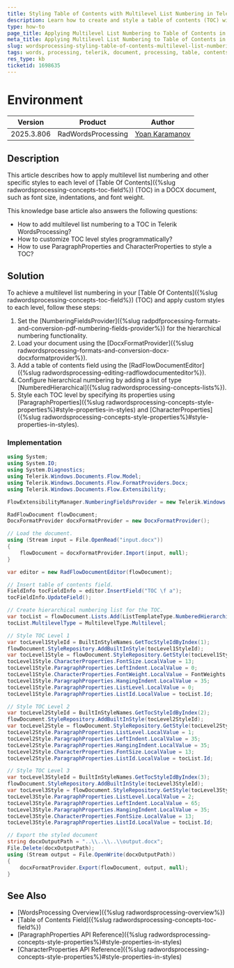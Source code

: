 ```yaml
---
title: Styling Table of Contents with Multilevel List Numbering in Telerik WordsProcessing
description: Learn how to create and style a table of contents (TOC) with hierarchical, multilevel list numbering in Telerik WordsProcessing.
type: how-to
page_title: Applying Multilevel List Numbering to Table of Contents in Telerik WordsProcessing
meta_title: Applying Multilevel List Numbering to Table of Contents in Telerik WordsProcessing
slug: wordsprocessing-styling-table-of-contents-multilevel-list-numbering
tags: words, processing, telerik, document, processing, table, contents, toc, hierarchical, numbering, styling, multilevel, list, word, docx
res_type: kb
ticketid: 1698635
---
```


# Environment
| Version | Product | Author | 
| --- | --- | ---- | 
| 2025.3.806 | RadWordsProcessing |[Yoan Karamanov](https://www.telerik.com/blogs/author/yoan-karamanov)| 

## Description

This article describes how to apply multilevel list numbering and other specific styles to each level of [Table Of Contents]({%slug radwordsprocessing-concepts-toc-field%}) (TOC) in a DOCX document, such as font size, indentations, and font weight.

This knowledge base article also answers the following questions:
- How to add multilevel list numbering to a TOC in Telerik WordsProcessing?
- How to customize TOC level styles programmatically?
- How to use ParagraphProperties and CharacterProperties to style a TOC?

## Solution

To achieve a multilevel list numbering in your [Table Of Contents]({%slug radwordsprocessing-concepts-toc-field%}) (TOC) and apply custom styles to each level, follow these steps:

1. Set the [NumberingFieldsProvider]({%slug radpdfprocessing-formats-and-conversion-pdf-numbering-fields-provider%}) for the hierarchical numbering functionality.
2. Load your document using the [DocxFormatProvider]({%slug radwordsprocessing-formats-and-conversion-docx-docxformatprovider%}).
3. Add a table of contents field using the [RadFlowDocumentEditor]({%slug radwordsprocessing-editing-radflowdocumenteditor%}).
4. Configure hierarchical numbering by adding a list of type [NumberedHierarchical]({%slug radwordsprocessing-concepts-lists%}).
5. Style each TOC level by specifying its properties using [ParagraphProperties]({%slug radwordsprocessing-concepts-style-properties%}#style-properties-in-styles) and [CharacterProperties]({%slug radwordsprocessing-concepts-style-properties%}#style-properties-in-styles).

### Implementation

```csharp
using System;
using System.IO;
using System.Diagnostics;
using Telerik.Windows.Documents.Flow.Model;
using Telerik.Windows.Documents.Flow.FormatProviders.Docx;
using Telerik.Windows.Documents.Flow.Extensibility;

FlowExtensibilityManager.NumberingFieldsProvider = new Telerik.Windows.Documents.Flow.FormatProviders.Pdf.NumberingFieldsProvider();

RadFlowDocument flowDocument;
DocxFormatProvider docxFormatProvider = new DocxFormatProvider();

// Load the document.
using (Stream input = File.OpenRead("input.docx"))
{
    flowDocument = docxFormatProvider.Import(input, null);
}

var editor = new RadFlowDocumentEditor(flowDocument);

// Insert table of contents field.
FieldInfo tocFieldInfo = editor.InsertField("TOC \f a");
tocFieldInfo.UpdateField();

// Create hierarchical numbering list for the TOC.
var tocList = flowDocument.Lists.Add(ListTemplateType.NumberedHierarchical);
tocList.MultilevelType = MultilevelType.Multilevel;

// Style TOC Level 1
var tocLevel1StyleId = BuiltInStyleNames.GetTocStyleIdByIndex(1);
flowDocument.StyleRepository.AddBuiltInStyle(tocLevel1StyleId);
var tocLevel1Style = flowDocument.StyleRepository.GetStyle(tocLevel1StyleId);
tocLevel1Style.CharacterProperties.FontSize.LocalValue = 13;
tocLevel1Style.ParagraphProperties.LeftIndent.LocalValue = 0;
tocLevel1Style.CharacterProperties.FontWeight.LocalValue = FontWeights.Bold;
tocLevel1Style.ParagraphProperties.HangingIndent.LocalValue = 35;
tocLevel1Style.ParagraphProperties.ListLevel.LocalValue = 0;
tocLevel1Style.ParagraphProperties.ListId.LocalValue = tocList.Id;

// Style TOC Level 2
var tocLevel2StyleId = BuiltInStyleNames.GetTocStyleIdByIndex(2);
flowDocument.StyleRepository.AddBuiltInStyle(tocLevel2StyleId);
var tocLevel2Style = flowDocument.StyleRepository.GetStyle(tocLevel2StyleId);
tocLevel2Style.ParagraphProperties.ListLevel.LocalValue = 1;
tocLevel2Style.ParagraphProperties.LeftIndent.LocalValue = 35;
tocLevel2Style.ParagraphProperties.HangingIndent.LocalValue = 35;
tocLevel2Style.CharacterProperties.FontSize.LocalValue = 13;
tocLevel2Style.ParagraphProperties.ListId.LocalValue = tocList.Id;

// Style TOC Level 3
var tocLevel3StyleId = BuiltInStyleNames.GetTocStyleIdByIndex(3);
flowDocument.StyleRepository.AddBuiltInStyle(tocLevel3StyleId);
var tocLevel3Style = flowDocument.StyleRepository.GetStyle(tocLevel3StyleId);
tocLevel3Style.ParagraphProperties.ListLevel.LocalValue = 2;
tocLevel3Style.ParagraphProperties.LeftIndent.LocalValue = 65;
tocLevel3Style.ParagraphProperties.HangingIndent.LocalValue = 35;
tocLevel3Style.CharacterProperties.FontSize.LocalValue = 13;
tocLevel3Style.ParagraphProperties.ListId.LocalValue = tocList.Id;

// Export the styled document
string docxOutputPath = "..\\..\\..\\output.docx";
File.Delete(docxOutputPath);
using (Stream output = File.OpenWrite(docxOutputPath))
{
    docxFormatProvider.Export(flowDocument, output, null);
}
```

## See Also

* [WordsProcessing Overview]({%slug radwordsprocessing-overview%})
* [Table of Contents Field]({%slug radwordsprocessing-concepts-toc-field%})
* [ParagraphProperties API Reference]({%slug radwordsprocessing-concepts-style-properties%}#style-properties-in-styles)
* [CharacterProperties API Reference]({%slug radwordsprocessing-concepts-style-properties%}#style-properties-in-styles) 

